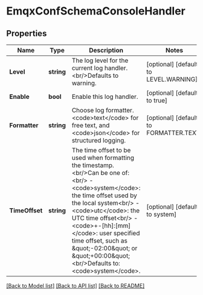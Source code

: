 # EmqxConfSchemaConsoleHandler

## Properties
Name | Type | Description | Notes
------------ | ------------- | ------------- | -------------
**Level** | **string** | The log level for the current log handler.&lt;br/&gt;Defaults to warning. | [optional] [default to LEVEL.WARNING]
**Enable** | **bool** | Enable this log handler. | [optional] [default to true]
**Formatter** | **string** | Choose log formatter. &lt;code&gt;text&lt;/code&gt; for free text, and &lt;code&gt;json&lt;/code&gt; for structured logging. | [optional] [default to FORMATTER.TEXT]
**TimeOffset** | **string** | The time offset to be used when formatting the timestamp.&lt;br/&gt;Can be one of:&lt;br/&gt;  - &lt;code&gt;system&lt;/code&gt;: the time offset used by the local system&lt;br/&gt;  - &lt;code&gt;utc&lt;/code&gt;: the UTC time offset&lt;br/&gt;  - &lt;code&gt;+-[hh]:[mm]&lt;/code&gt;: user specified time offset, such as \&quot;-02:00\&quot; or \&quot;+00:00\&quot;&lt;br/&gt;Defaults to: &lt;code&gt;system&lt;/code&gt;. | [optional] [default to system]

[[Back to Model list]](../README.md#documentation-for-models) [[Back to API list]](../README.md#documentation-for-api-endpoints) [[Back to README]](../README.md)

